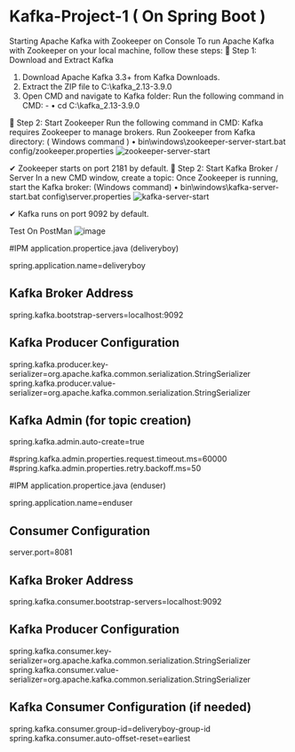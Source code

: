 # Kafka-Project-1 ( On Spring Boot )

Starting Apache Kafka with Zookeeper on Console
To run Apache Kafka with Zookeeper on your local machine, follow these steps:
📌 Step 1: Download and Extract Kafka
1.	Download Apache Kafka 3.3+ from Kafka Downloads.
2.	Extract the ZIP file to C:\kafka_2.13-3.9.0
3.	Open CMD and navigate to Kafka folder:
       Run the following command in CMD:  - 
•	cd C:\kafka_2.13-3.9.0

📌 Step 2: Start Zookeeper
Run the following command in CMD:
Kafka requires Zookeeper to manage brokers.
Run Zookeeper from Kafka directory:  ( Windows command )
•	bin\windows\zookeeper-server-start.bat config/zookeeper.properties
![zookeeper-server-start](https://github.com/user-attachments/assets/2715f5d1-9bab-404c-830e-6b353e8496f4)

✔ Zookeeper starts on port 2181 by default.
📌 Step 2: Start Kafka Broker / Server
In a new CMD window, create a topic:
Once Zookeeper is running, start the Kafka broker: (Windows command)
•	bin\windows\kafka-server-start.bat config\server.properties
![kafka-server-start](https://github.com/user-attachments/assets/4a5f68e3-ecba-4538-9488-f00ce27f8221)

✔ Kafka runs on port 9092 by default.

Test On PostMan
![image](https://github.com/user-attachments/assets/18783d69-d781-49ec-a3dc-44df43d0c5db)

#IPM application.propertice.java (deliveryboy) 

spring.application.name=deliveryboy

## Kafka Broker Address
spring.kafka.bootstrap-servers=localhost:9092

## Kafka Producer Configuration
spring.kafka.producer.key-serializer=org.apache.kafka.common.serialization.StringSerializer
spring.kafka.producer.value-serializer=org.apache.kafka.common.serialization.StringSerializer

## Kafka Admin (for topic creation)
spring.kafka.admin.auto-create=true

#spring.kafka.admin.properties.request.timeout.ms=60000
#spring.kafka.admin.properties.retry.backoff.ms=50

#IPM application.propertice.java (enduser)

spring.application.name=enduser

## Consumer Configuration
server.port=8081
## Kafka Broker Address
spring.kafka.consumer.bootstrap-servers=localhost:9092

## Kafka Producer Configuration
spring.kafka.consumer.key-serializer=org.apache.kafka.common.serialization.StringSerializer
spring.kafka.consumer.value-serializer=org.apache.kafka.common.serialization.StringSerializer


## Kafka Consumer Configuration (if needed)
spring.kafka.consumer.group-id=deliveryboy-group-id
spring.kafka.consumer.auto-offset-reset=earliest
